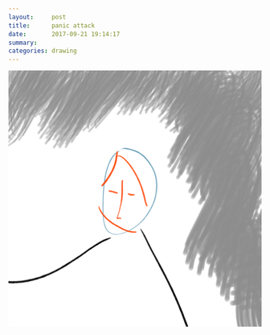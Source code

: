 ```yaml
---
layout:     post
title:      panic attack
date:       2017-09-21 19:14:17
summary:    
categories: drawing
---
```

![panic attack](/images/diary/panic-attack.png ".")
